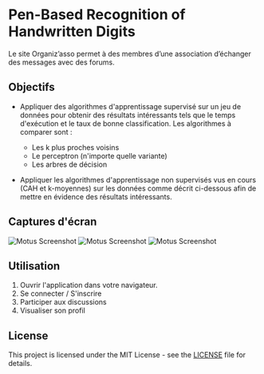 # Pen-Based Recognition of Handwritten Digits

Le site Organiz’asso permet à des membres d’une association d’échanger des messages avec des forums.

## Objectifs 

- Appliquer des algorithmes d'apprentissage supervisé sur un jeu de données pour obtenir des résultats intéressants tels que le temps d'exécution et le taux de bonne classification. Les algorithmes à comparer sont :

    - Les k plus proches voisins
    - Le perceptron (n'importe quelle variante)
    - Les arbres de décision
- Appliquer les algorithmes d'apprentissage non supervisés vus en cours (CAH et k-moyennes) sur les données comme décrit ci-dessous afin de mettre en évidence des résultats intéressants.

## Captures d'écran

![Motus Screenshot](./imageWeb1.png)
![Motus Screenshot](./imageWeb3.png)
![Motus Screenshot](./imageWeb4.png)

## Utilisation

1. Ouvrir l'application dans votre navigateur.
2. Se connecter / S'inscrire
3. Participer aux discussions
4. Visualiser son profil


## License

This project is licensed under the MIT License - see the [LICENSE](LICENSE) file for details.

